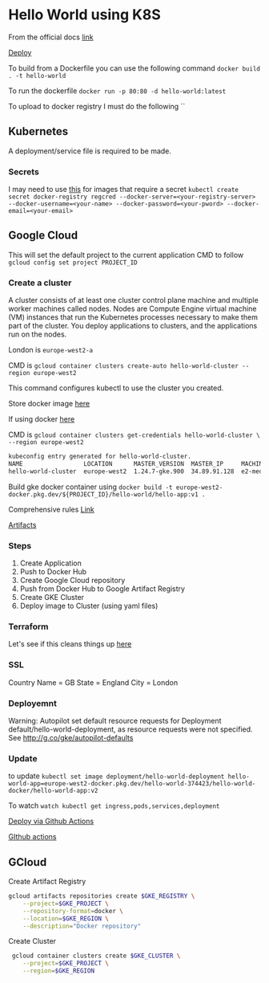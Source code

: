 # Hello World using K8S

From the official docs [link](https://cloud.google.com/community/tutorials/telepresence-and-gke)

[Deploy](https://cloud.google.com/kubernetes-engine/docs/quickstarts/deploy-app-container-image)

To build from a Dockerfile you can use the following command `docker build . -t hello-world`

To run the dockerfile `docker run -p 80:80 -d hello-world:latest`

To upload to docker registry I must do the following ``

## Kubernetes

A deployment/service file is required to be made.

### Secrets

I may need to use [this](https://kubernetes.io/docs/tasks/configure-pod-container/pull-image-private-registry/) for images that require a secret `kubectl create secret docker-registry regcred --docker-server=<your-registry-server> --docker-username=<your-name> --docker-password=<your-pword> --docker-email=<your-email>`

## Google Cloud

This will set the default project to the current application
CMD to follow `gcloud config set project PROJECT_ID`

### Create a cluster

A cluster consists of at least one cluster control plane machine and multiple worker machines called nodes. Nodes are Compute Engine virtual machine (VM) instances that run the Kubernetes processes necessary to make them part of the cluster. You deploy applications to clusters, and the applications run on the nodes.

London is `europe-west2-a`

CMD is `gcloud container clusters create-auto hello-world-cluster --region europe-west2`

This command configures kubectl to use the cluster you created.

Store docker image [here](https://cloud.google.com/artifact-registry/docs/docker/store-docker-container-images)

If using docker [here](https://cloud.google.com/kubernetes-engine/docs/tutorials/hello-app)

CMD is `gcloud container clusters get-credentials hello-world-cluster \
    --region europe-west2`

```bash
kubeconfig entry generated for hello-world-cluster.
NAME                 LOCATION      MASTER_VERSION  MASTER_IP     MACHINE_TYPE  NODE_VERSION    NUM_NODES  STATUS
hello-world-cluster  europe-west2  1.24.7-gke.900  34.89.91.128  e2-medium     1.24.7-gke.900  2          RUNNING
```

Build gke docker container using `docker build -t europe-west2-docker.pkg.dev/${PROJECT_ID}/hello-world/hello-app:v1 .`

Comprehensive rules [Link](https://cloud.google.com/kubernetes-engine/docs/tutorials/hello-app#cloud-shell_2)

[Artifacts](https://console.cloud.google.com/artifacts?project=hello-world-374423)

### Steps

1. Create Application
1. Push to Docker Hub
1. Create Google Cloud repository
1. Push from Docker Hub to Google Artifact Registry
1. Create GKE Cluster
1. Deploy image to Cluster (using yaml files)

### Terraform

Let's see if this cleans things up [here](https://developer.hashicorp.com/terraform/tutorials/kubernetes/gke)

### SSL

Country Name = GB
State = England
City = London

### Deployemnt

Warning: Autopilot set default resource requests for Deployment default/hello-world-deployment, as resource requests were not specified. See <http://g.co/gke/autopilot-defaults>

### Update

to update `kubectl set image deployment/hello-world-deployment hello-world-app=europe-west2-docker.pkg.dev/hello-world-374423/hello-world-docker/hello-world-app:v2`

To watch `watch kubectl get ingress,pods,services,deployment`

[Deploy via Github Actions](https://www.youtube.com/watch?v=6dLHcnlPi_U)

[GIthub actions](https://docs.github.com/en/actions/deployment/deploying-to-your-cloud-provider/deploying-to-google-kubernetes-engine)

## GCloud

Create Artifact Registry

```bash
gcloud artifacts repositories create $GKE_REGISTRY \
    --project=$GKE_PROJECT \
    --repository-format=docker \
    --location=$GKE_REGION \
    --description="Docker repository"
```

Create Cluster

```bash
 gcloud container clusters create $GKE_CLUSTER \
	--project=$GKE_PROJECT \
	--region=$GKE_REGION
```